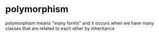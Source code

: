 # polymorphism

polymorphism means "many forms" and it occurs when we have many classes that are related to each other by inheritance